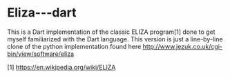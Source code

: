 # Eliza---dart
This is a Dart implementation of the classic ELIZA program[1] done to get myself familiarized with the Dart language.
This version is just a line-by-line clone of the python implementation found here http://www.jezuk.co.uk/cgi-bin/view/software/eliza

[1] https://en.wikipedia.org/wiki/ELIZA
